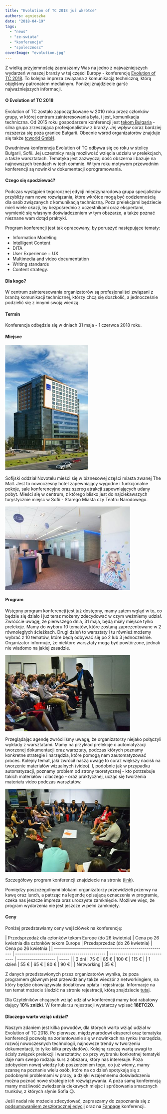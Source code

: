 ```yaml
---
title: "Evolution of TC 2018 już wkrótce"
authors: agnieszka
date: "2018-04-19"
tags:
  - "news"
  - "ze-swiata"
  - "konferencje"
  - "spolecznosc"
coverImage: "evolution.jpg"
---
```


Z wielką przyjemnością zapraszamy Was na jedno z najważniejszych wydarzeń w
naszej branży w tej części Europy - konferencję
[Evolution of TC 2018](https://evolution-of-tc.com/). To kolejna impreza
związana z komunikacją techniczną, którą objęliśmy patronatem medialnym. Poniżej
znajdziecie garść najważniejszych informacji.

<!--truncate-->

#### O Evolution of TC 2018

Evolution of TC zostało zapoczątkowane w 2010 roku przez członków grupy, w
której centrum zainteresowania była, i jest, komunikacja techniczna. Od 2015
roku gospodarzem konferencji jest
[tekom Bułgaria](http://www.technical-communication.org/bg/technical-communication-bulgaria.html) -
silna grupa zrzeszająca profesjonalistów z branży. Jej wpływ coraz bardziej
rozszerza się poza granice Bułgarii. Obecnie wśród organizatorów znajduje się
także [tcworld GmbH](http://www.tcworld.info/footer/about-tcworld/).

Dwudniowa konferencja Evolution of TC odbywa się co roku w stolicy Bułgarii,
Sofii. Jej uczestnicy mają możliwość wzięcia udziału w prelekcjach, a także
warsztatach. Tematyka jest zazwyczaj dość obszerna i bazuje na najnowszych
trendach w tech commie. W tym roku motywem przewodnim konferencji są nowinki w
dokumentacji oprogramowania.

#### Czego się spodziewać?

Podczas wystąpień tegorocznej edycji międzynarodowa grupa specjalistów przybliży
nam nowe rozwiązania, które wkrótce mogą być codziennością dla osób związanych z
komunikacją techniczną. Poza prelekcjami będziecie mieli wiele okazji, by
bezpośrednio z uczestnikami oraz ekspertami, wymienić się własnym doświadczeniem
w tym obszarze, a także poznać nieznane wam dotąd praktyki.

Program konferencji jest tak opracowany, by poruszyć następujące tematy:

- Information Modeling
- Intelligent Content
- DITA
- User Experience − UX
- Multimedia and video documentation
- Writing standards
- Content strategy.

#### Dla kogo?

W centrum zainteresowania organizatorów są profesjonaliści związani z branżą
komunikacji technicznej, którzy chcą się doszkolić, a jednocześnie podzielić się
z innymi swoją wiedzą.

#### Termin

Konferencja odbędzie się w dniach 31 maja - 1 czerwca 2018 roku.

#### Miejsce

![](images/csm_2018-03-06_Novotel_Sofia_660_pix_b6b3dadeb5-e1523802045908.jpg)

Sofijski oddział Novotelu mieści się w biznesowej części miasta zwanej The Mall.
Jest to nowoczesny hotel zapewniający wygodne i funkcjonalne pokoje, sale
konferencyjne oraz szereg atrakcji zapewniających udany pobyt. Mieści się w
centrum, z którego blisko jest do najciekawszych turystycznie miejsc w Sofii -
Starego Miasta czy Teatru Narodowego.

![](images/csm_2018-03-06_Novotel_Mezzanine_800_pix_3ec94ccde1-e1523802078951.jpg)

#### Program

Wstępny program konferencji jest już dostępny, mamy zatem wgląd w to, co będzie
się działo i już teraz możemy zdecydować w czym weźmiemy udział. Zwróćcie uwagę,
że pierwszego dnia, 31 maja, będą miały miejsce tylko prelekcje. Mamy do wyboru
10 tematów, które zostaną zaprezentowane w 2 równoległych ścieżkach. Drugi dzień
to warsztaty i tu również możemy wybrać z 10 tematów, które będą odbywać się po
2 lub 3 jednocześnie. Organizator informuje, że niektóre warsztaty mogą być
powtórzone, jednak nie wiadomo na jakiej zasadzie.

![](images/csm_2017-06-20_Leah-Guren_d0e23b5b4a-e1523802098503.jpg)

Przeglądając agendę zwróciliśmy uwagę, że organizatorzy niejako połączyli
wykłady z warsztatami. Mamy na przykład prelekcje o automatyzacji tworzonej
dokumentacji oraz warsztaty, podczas których poznamy konkretne strategie i
narzędzia, które pomogą nam zautomatyzować proces. Kolejny temat, jaki zwrócił
naszą uwagę to coraz większy nacisk na tworzenie materiałów wizualnych (video).
I, podobnie jak w przypadku automatyzacji, poznamy problem od strony
teoretycznej - kto potrzebuje takich materiałów i dlaczego - oraz praktycznej,
ucząc się tworzenia materiału video podczas warsztatów.

![](images/csm_2017-06-20_Interactive-Sess_800_pix_c039fec40f-e1523802113709.jpg)

Szczegółowy program konferencji znajdziecie na stronie
([link](https://evolution-of-tc.com/program-2018/)).

Pomiędzy poszczególnymi blokami organizatorzy przewidzieli przerwy na kawę oraz
lunch, a patrząc na legendę opisującą oznaczenia w programie, czeka nas jeszcze
impreza oraz uroczyste zamknięcie. Możliwe więc, że program wydarzenia nie jest
jeszcze w pełni zamknięty.

#### Ceny

Poniżej przedstawiamy ceny wejściówek na konferencję:

| Przedsprzedaż dla członków tekom Europe (do 26 kwietnia) | Cena po 26 kwietnia dla członków tekom Europe | Przedsprzedaż (do 26 kwietnia) | Cena po 26 kwietnia |
| -------------------------------------------------------- | --------------------------------------------- | ------------------------------ | ------------------- | ----- |
| 2 dni                                                    | 75 €                                          | 85 €                           | 100 €               | 115 € |
| 1 dzień                                                  | 55 €                                          | 65 €                           | 80 €                | 90 €  |
| Networking                                               | 35 €                                          |

Z danych przedstawionych przez organizatorów wynika, że poza programem głównym
jest przewidziany także wieczór z networkingiem, na który będzie obowiązywała
dodatkowa opłata i rejestracja. Informacje na ten temat możecie śledzić na
stronie rejestracji, którą znajdziecie
[tutaj](https://evolution-of-tc.com/register/).

Dla Czytelników chcących wziąć udział w konferencji mamy kod rabatowy dający
**10% zniżki**. W formularzu rejestracji wystarczy wpisać **18ETC20.**

#### Dlaczego warto wziąć udział?

Naszym zdaniem jest kilka powodów, dla których warto wziąć udział w Evolution of
TC 2018. Po pierwsze, międzynarodowi eksperci oraz tematyka konferencji pozwolą
na zorientowanie się w nowinkach na rynku (narzędzia, rozwój nowoczesnych
technologii, najnowsze trendy w tworzeniu dokumentacji, to tylko kilka
przykładów). Kolejną rzeczą wartą uwagi to ścisły związek prelekcji i
warsztatów, co przy wybraniu konkretnej tematyki daje nam swego rodzaju kurs z
obszaru, który nas interesuje. Poza zdobyciem nowej wiedzy lub poszerzeniem
tego, co już wiemy, mamy szansę na poznanie wielu osób, które na co dzień
spotykają się z podobnymi problemami w pracy, a dzięki wzajemnemu doświadczeniu
można poznać nowe strategie ich rozwiązywania. A poza samą konferencją mamy
możliwość zwiedzenia ciekawych miejsc i spróbowania smacznych trunków, z których
słynie Sofia 😉.

Jeśli nadal nie możecie zdecydować, zapraszamy do zapoznania się z
[podsumowaniiem zeszłorocznej edycji](https://evolution-of-tc.com/the-event/event-report/)
oraz na [Fanpage](https://www.facebook.com/evolutiontc/?fref=ts) konferencji.
